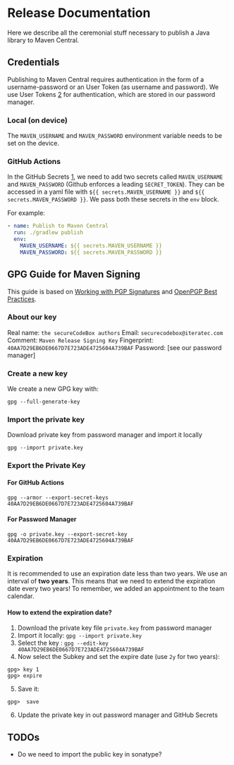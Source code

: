 # Release Documentation

Here we describe all the ceremonial stuff necessary to publish a Java library to Maven Central.


## Credentials

Publishing to Maven Central requires authentication in the form of a username-password or an User Token (as username and password).
We use User Tokens [2] for authentication, which are stored in our password manager.

### Local (on device)

The `MAVEN_USERNAME` and `MAVEN_PASSWORD` environment variable needs to be set on the device.

### GitHub Actions

In the GitHub Secrets [1], we need to add two secrets called `MAVEN_USERNAME` and `MAVEN_PASSWORD` (Github enforces a leading `SECRET_TOKEN`).
They can be accessed in a yaml file with `${{ secrets.MAVEN_USERNAME }}` and `${{ secrets.MAVEN_PASSWORD }}`.
We pass both these secrets in the `env` block.

For example:

```yaml
- name: Publish to Maven Central
  run: ./gradlew publish
  env:
    MAVEN_USERNAME: ${{ secrets.MAVEN_USERNAME }}
    MAVEN_PASSWORD: ${{ secrets.MAVEN_PASSWORD }}
```

## GPG Guide for Maven Signing

This guide is based on [Working with PGP Signatures](https://central.sonatype.org/publish/requirements/gpg/) and [OpenPGP Best Practices](https://riseup.net/ru/security/message-security/openpgp/gpg-best-practices).

### About our key

Real name: `the secureCodeBox authors`
Email: `securecodebox@iteratec.com`
Comment: `Maven Release Signing Key`
Fingerprint: `40AA7D29EB6DE0667D7E723ADE4725604A739BAF`
Password: [see our password manager]

### Create a new key

We create a new GPG key with:

```shell
gpg --full-generate-key
```

### Import the private key

Download private key from password manager and import it locally

```shell
gpg --import private.key
```

### Export the Private Key

#### For GitHub Actions

```shell
gpg --armor --export-secret-keys 40AA7D29EB6DE0667D7E723ADE4725604A739BAF
```

#### For Password Manager

```shell
gpg -o private.key --export-secret-key 40AA7D29EB6DE0667D7E723ADE4725604A739BAF
```

### Expiration

It is recommended to use an expiration date less than two years.
We use an interval of **two years**.
This means that we need to extend the expiration date every two years!
To remember, we added an appointment to the team calendar.

#### How to extend the expiration date?

1. Download the private key file `private.key` from password manager
2. Import it locally:  `gpg --import private.key`
3. Select the key : `gpg --edit-key 40AA7D29EB6DE0667D7E723ADE4725604A739BAF`
4. Now select the Subkey and set the expire date (use `2y` for two years):
```shell
gpg> key 1
gpg> expire
```
5. Save it:
```shell
gpg>  save
```
6. Update the private key in out password manager and GitHub Secrets

## TODOs

- Do we need to import the public key in sonatype?

[1]: https://www.theserverside.com/blog/Coffee-Talk-Java-News-Stories-and-Opinions/GitHub-Actions-Secrets-Example-Token-Tutorial
[2]: https://help.sonatype.com/iqserver/managing/user-management/user-tokens
